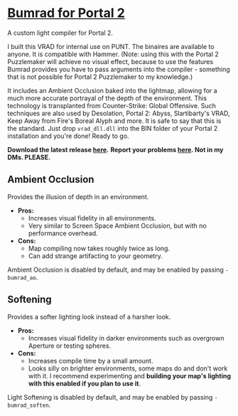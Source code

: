 

# [Bumrad for Portal 2](http://bumrad.gmdianaty.com/)
A custom light compiler for Portal 2.

I built this VRAD for internal use on PUNT. The binaires are available to anyone. It is compatible with Hammer. (Note: using this with the Portal 2 Puzzlemaker will achieve no visual effect, because to use the features Bumrad provides you have to pass arguments into the compiler - something that is not possible for Portal 2 Puzzlemaker to my knowledge.)

It includes an Ambient Occlusion baked into the lightmap, allowing for a much more accurate portrayal of the depth of the environment. This technology is transplanted from Counter-Strike: Global Offensive. Such techniques are also used by Desolation, Portal 2: Abyss, Slartibarty's VRAD, Keep Away from Fire's Boreal Alyph and more. It is safe to say that this is the standard.
Just drop `vrad_dll.dll` into the BIN folder of your Portal 2 installation and you're done! Ready to go.

**Download the latest release [here](https://github.com/gdianaty/bumrad/releases).**
**Report your problems [here](https://github.com/gdianaty/bumrad/issues). Not in my DMs. PLEASE.**

## Ambient Occlusion
Provides the illusion of depth in an environment.
- **Pros:**
	- Increases visual fidelity in all environments.
	- Very similar to Screen Space Ambient Occlusion, but with no performance overhead.
- **Cons:**
	- Map compiling now takes roughly twice as long.
	- Can add strange artifacting to your geometry.
	 
Ambient Occlusion is disabled by default, and may be enabled by passing `-bumrad_ao`.

## Softening
Provides a softer lighting look instead of a harsher look.
- **Pros:**
	 - Increases visual fidelity in darker environments such as overgrown Aperture or testing spheres.
 - **Cons:**
	 - Increases compile time by a small amount.
	 - Looks silly on brighter environments, some maps do and don't work with it. I recommend experimenting and **building your map's lighting with this enabled if you plan to use it**.

Light Softening is disabled by default, and may be enabled by passing `-bumrad_soften`.
